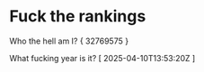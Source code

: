 # Fuck the rankings

Who the hell am I?
{ 32769575 }

What fucking year is it?
[ 2025-04-10T13:53:20Z ]
